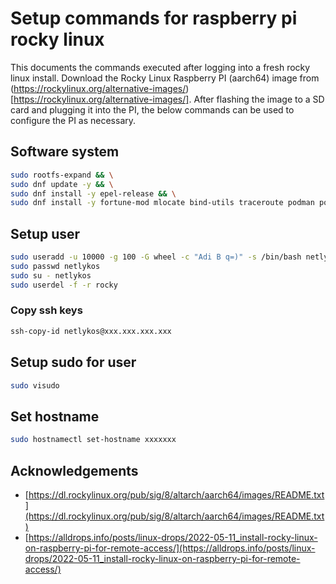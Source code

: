 # Setup commands for raspberry pi rocky linux

This documents the commands executed after logging into a fresh rocky linux install. Download the Rocky Linux Raspberry PI (aarch64) image from (https://rockylinux.org/alternative-images/)[https://rockylinux.org/alternative-images/]. After flashing the image to a SD card and plugging it into the PI, the below commands can be used to configure the PI as necessary.
## Software system
```sh
sudo rootfs-expand && \
sudo dnf update -y && \
sudo dnf install -y epel-release && \
sudo dnf install -y fortune-mod mlocate bind-utils traceroute podman podman-compose podman-docker xauth gvim
```

## Setup user
```sh
sudo useradd -u 10000 -g 100 -G wheel -c "Adi B q=)" -s /bin/bash netlykos
sudo passwd netlykos
sudo su - netlykos
sudo userdel -f -r rocky
```

### Copy ssh keys
```sh
ssh-copy-id netlykos@xxx.xxx.xxx.xxx
```

## Setup sudo for user
```sh
sudo visudo
```

## Set hostname

```sh
sudo hostnamectl set-hostname xxxxxxx
```

## Acknowledgements

- [https://dl.rockylinux.org/pub/sig/8/altarch/aarch64/images/README.txt](https://dl.rockylinux.org/pub/sig/8/altarch/aarch64/images/README.txt)
- [https://alldrops.info/posts/linux-drops/2022-05-11_install-rocky-linux-on-raspberry-pi-for-remote-access/](https://alldrops.info/posts/linux-drops/2022-05-11_install-rocky-linux-on-raspberry-pi-for-remote-access/)
